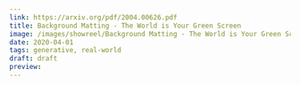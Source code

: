 ```yaml
---
link: https://arxiv.org/pdf/2004.00626.pdf
title: Background Matting - The World is Your Green Screen
image: /images/showreel/Background Matting - The World is Your Green Screen.jpg
date: 2020-04-01
tags: generative, real-world
draft: draft
preview:
---
```



